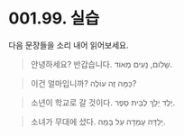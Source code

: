 # 001.99. 실습
다음 문장들을 소리 내어 읽어보세요.
> 안녕하세요? 반갑습니다. שָׁלוֹם, נָעִים מְאוֹד.

> 이건 얼마입니까? כַּמָּה זֶה עוֹלֶה?

> 소년이 학교로 갈 것이다. יֶלֶד יֵלֵךְ לְבֵּית סֵפֶר.

> 소녀가 무대에 섰다. יַלְדָּה עָמְדָה עַל בָּמָה.
